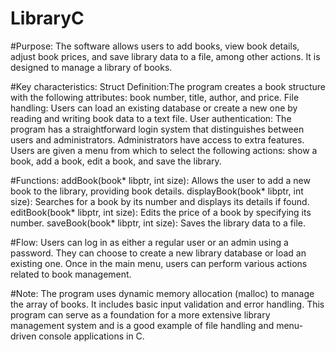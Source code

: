 # LibraryC

#Purpose:
The software allows users to add books, view book details, adjust book prices, and save library data to a file, among other actions. It is designed to manage a library of books.

#Key characteristics:
Struct Definition:The program creates a book structure with the following attributes: book number, title, author, and price.
File handling: Users can load an existing database or create a new one by reading and writing book data to a text file.
User authentication: The program has a straightforward login system that distinguishes between users and administrators. Administrators have access to extra features.
Users are given a menu from which to select the following actions: show a book, add a book, edit a book, and save the library.

#Functions:
addBook(book* libptr, int size): Allows the user to add a new book to the library, providing book details.
displayBook(book* libptr, int size): Searches for a book by its number and displays its details if found.
editBook(book* libptr, int size): Edits the price of a book by specifying its number.
saveBook(book* libptr, int size): Saves the library data to a file.

#Flow:
Users can log in as either a regular user or an admin using a password.
They can choose to create a new library database or load an existing one.
Once in the main menu, users can perform various actions related to book management.

#Note:
The program uses dynamic memory allocation (malloc) to manage the array of books.
It includes basic input validation and error handling.
This program can serve as a foundation for a more extensive library management system and is a good example of file handling and menu-driven console applications in C.
